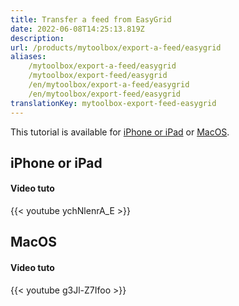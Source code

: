 ```yaml
---
title: Transfer a feed from EasyGrid
date: 2022-06-08T14:25:13.819Z
description:
url: /products/mytoolbox/export-a-feed/easygrid
aliases:
    /mytoolbox/export-a-feed/easygrid
    /mytoolbox/export-feed/easygrid
    /en/mytoolbox/export-a-feed/easygrid
    /en/mytoolbox/export-feed/easygrid
translationKey: mytoolbox-export-feed-easygrid
---
```


This tutorial is available for [iPhone or iPad](#iphone-or-ipad) or [MacOS](#macos).

## iPhone or iPad

#### Video tuto

{{< youtube ychNlenrA_E >}}

## MacOS

#### Video tuto

{{< youtube g3Jl-Z7Ifoo >}}
